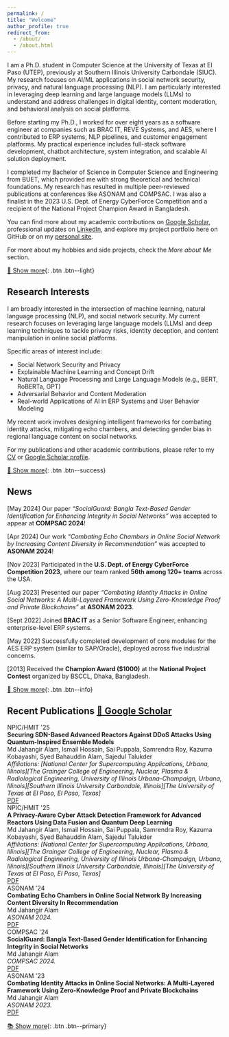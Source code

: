```yaml
---
permalink: /
title: "Welcome"
author_profile: true
redirect_from:
  - /about/
  - /about.html
---
```


I am a Ph.D. student in Computer Science at the University of Texas at El Paso (UTEP), previously at Southern Illinois University Carbondale (SIUC). My research focuses on AI/ML applications in social network security, privacy, and natural language processing (NLP). I am particularly interested in leveraging deep learning and large language models (LLMs) to understand and address challenges in digital identity, content moderation, and behavioral analysis on social platforms.

Before starting my Ph.D., I worked for over eight years as a software engineer at companies such as BRAC IT, REVE Systems, and AES, where I contributed to ERP systems, NLP pipelines, and customer engagement platforms. My practical experience includes full-stack software development, chatbot architecture, system integration, and scalable AI solution deployment.

I completed my Bachelor of Science in Computer Science and Engineering from BUET, which provided me with strong theoretical and technical foundations. My research has resulted in multiple peer-reviewed publications at conferences like ASONAM and COMPSAC. I was also a finalist in the 2023 U.S. Dept. of Energy CyberForce Competition and a recipient of the National Project Champion Award in Bangladesh.

You can find more about my academic contributions on [Google Scholar](https://scholar.google.com/citations?user=v7hMP8kAAAAJ&hl=en), professional updates on [LinkedIn](https://www.linkedin.com/in/jahangircsebuet/), and explore my project portfolio here on GitHub or on my [personal site](https://jahangircsebuet.github.io/).

For more about my hobbies and side projects, check the *More about Me* section.

[👤 Show more](about.html){: .btn .btn--light}

## Research Interests

I am broadly interested in the intersection of machine learning, natural language processing (NLP), and social network security. My current research focuses on leveraging large language models (LLMs) and deep learning techniques to tackle privacy risks, identity deception, and content manipulation in online social platforms.

Specific areas of interest include:

- Social Network Security and Privacy
- Explainable Machine Learning and Concept Drift
- Natural Language Processing and Large Language Models (e.g., BERT, RoBERTa, GPT)
- Adversarial Behavior and Content Moderation
- Real-world Applications of AI in ERP Systems and User Behavior Modeling

My recent work involves designing intelligent frameworks for combating identity attacks, mitigating echo chambers, and detecting gender bias in regional language content on social networks.

For my publications and other academic contributions, please refer to my [CV](files/CV.pdf) or [Google Scholar profile](https://scholar.google.com/citations?user=v7hMP8kAAAAJ&hl=en).

[🔬 Show more](research.html){: .btn .btn--success} 


## News

[May 2024] Our paper *“SocialGuard: Bangla Text-Based Gender Identification for Enhancing Integrity in Social Networks”* was accepted to appear at **COMPSAC 2024**!

[Apr 2024] Our work *“Combating Echo Chambers in Online Social Network by Increasing Content Diversity in Recommendation”* was accepted to **ASONAM 2024**!

[Nov 2023] Participated in the **U.S. Dept. of Energy CyberForce Competition 2023**, where our team ranked **56th among 120+ teams** across the USA.

[Aug 2023] Presented our paper *“Combating Identity Attacks in Online Social Networks: A Multi-Layered Framework Using Zero-Knowledge Proof and Private Blockchains”* at **ASONAM 2023**.

[Sept 2022] Joined **BRAC IT** as a Senior Software Engineer, enhancing enterprise-level ERP systems.

[May 2022] Successfully completed development of core modules for the AES ERP system (similar to SAP/Oracle), deployed across five industrial concerns.

[2013] Received the **Champion Award ($1000)** at the **National Project Contest** organized by BSCCL, Dhaka, Bangladesh.

[📰 Show more](news.html){: .btn .btn--info}  


## Recent Publications [📄 Google Scholar](https://scholar.google.com/citations?user=v7hMP8kAAAAJ&hl=en)

<div class="pub-list">



<div class="pub-item">
  <div class="pub-venue"><span class="label">NPIC/HMIT '25</span></div>
  <div class="pub-title"><strong>Securing SDN-Based Advanced Reactors Against DDoS Attacks Using Quantum-Inspired Ensemble Models
</strong></div>
  <div class="pub-authors">Md Jahangir Alam, Ismail Hossain, Sai Puppala, Samrendra Roy, Kazuma Kobayashi, Syed Bahauddin Alam, Sajedul Talukder</div>
  <div class="pub-venue"><em>Affiliations: [National Center for Supercomputing Applications, Urbana, Illinois][The Grainger College of Engineering, Nuclear, Plasma & Radiological Engineering, University of Illinois Urbana-Champaign, Urbana, Illinois][Southern Illinois University Carbondale, Illinois][The University of Texas at El Paso,
El Paso, Texas]</em></div>
  <a class="btn btn--primary" href="/files/echo-chamber-asonam24.pdf">PDF</a>
</div>

<div class="pub-item">
  <div class="pub-venue"><span class="label">NPIC/HMIT '25</span></div>
  <div class="pub-title"><strong>A Privacy-Aware Cyber Attack Detection Framework for Advanced Reactors Using Data Fusion and Quantum Deep Learning
</strong></div>
  <div class="pub-authors">Md Jahangir Alam, Ismail Hossain, Sai Puppala, Samrendra Roy, Kazuma Kobayashi, Syed Bahauddin Alam, Sajedul Talukder</div>
  <div class="pub-venue"><em>Affiliations: [National Center for Supercomputing Applications, Urbana, Illinois][The Grainger College of Engineering, Nuclear, Plasma & Radiological Engineering, University of Illinois Urbana-Champaign, Urbana, Illinois][Southern Illinois University Carbondale, Illinois][The University of Texas at El Paso,
El Paso, Texas]</em></div>
  <a class="btn btn--primary" href="/files/echo-chamber-asonam24.pdf">PDF</a>
</div>



<div class="pub-item">
  <div class="pub-venue"><span class="label">ASONAM '24</span></div>
  <div class="pub-title"><strong>Combating Echo Chambers in Online Social Network By Increasing Content Diversity In Recommendation</strong></div>
  <div class="pub-authors">Md Jahangir Alam</div>
  <div class="pub-venue"><em>ASONAM 2024.</em></div>
  <a class="btn btn--primary" href="/files/echo-chamber-asonam24.pdf">PDF</a>
</div>

<div class="pub-item">
  <div class="pub-venue"><span class="label">COMPSAC '24</span></div>
  <div class="pub-title"><strong>SocialGuard: Bangla Text-Based Gender Identification for Enhancing Integrity in Social Networks</strong></div>
  <div class="pub-authors">Md Jahangir Alam</div>
  <div class="pub-venue"><em>COMPSAC 2024.</em></div>
  <a class="btn btn--primary" href="/files/socialguard-compsac24.pdf">PDF</a>
</div>

<div class="pub-item">
  <div class="pub-venue"><span class="label">ASONAM '23</span></div>
  <div class="pub-title"><strong>Combating Identity Attacks in Online Social Networks: A Multi-Layered Framework Using Zero-Knowledge Proof and Private Blockchains</strong></div>
  <div class="pub-authors">Md Jahangir Alam</div>
  <div class="pub-venue"><em>ASONAM 2023.</em></div>
  <a class="btn btn--primary" href="/files/identity-attack-asonam23.pdf">PDF</a>
</div>

</div>

[📚 Show more](publications.html){: .btn .btn--primary}  
